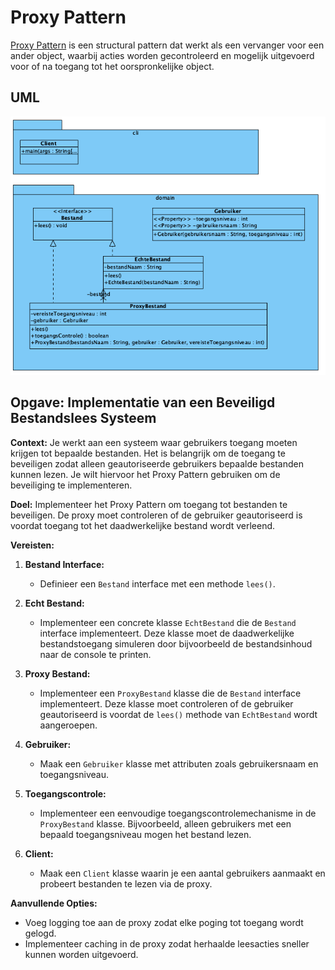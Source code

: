 # Proxy Pattern

[Proxy Pattern](https://refactoring.guru/design-patterns/proxy) is een
structural pattern dat werkt als een vervanger voor een ander object, waarbij
acties worden gecontroleerd en mogelijk uitgevoerd voor of na toegang tot
het oorspronkelijke object.

## UML

![Proxy Pattern UML](./uml/uml.png)

## Opgave: Implementatie van een Beveiligd Bestandslees Systeem

**Context:**
Je werkt aan een systeem waar gebruikers toegang moeten krijgen tot bepaalde bestanden. Het is belangrijk om de toegang te beveiligen zodat alleen geautoriseerde gebruikers bepaalde bestanden kunnen lezen. Je wilt hiervoor het Proxy Pattern gebruiken om de beveiliging te implementeren.

**Doel:**
Implementeer het Proxy Pattern om toegang tot bestanden te beveiligen. De proxy moet controleren of de gebruiker geautoriseerd is voordat toegang tot het daadwerkelijke bestand wordt verleend.

**Vereisten:**

1. **Bestand Interface:**
   - Definieer een `Bestand` interface met een methode `lees()`.

2. **Echt Bestand:**
   - Implementeer een concrete klasse `EchtBestand` die de `Bestand` interface implementeert. Deze klasse moet de daadwerkelijke bestandstoegang simuleren door bijvoorbeeld de bestandsinhoud naar de console te printen.

3. **Proxy Bestand:**
   - Implementeer een `ProxyBestand` klasse die de `Bestand` interface implementeert. Deze klasse moet controleren of de gebruiker geautoriseerd is voordat de `lees()` methode van `EchtBestand` wordt aangeroepen.

4. **Gebruiker:**
   - Maak een `Gebruiker` klasse met attributen zoals gebruikersnaam en toegangsniveau.

5. **Toegangscontrole:**
   - Implementeer een eenvoudige toegangscontrolemechanisme in de `ProxyBestand` klasse. Bijvoorbeeld, alleen gebruikers met een bepaald toegangsniveau mogen het bestand lezen.

6. **Client:**
   - Maak een `Client` klasse waarin je een aantal gebruikers aanmaakt en probeert bestanden te lezen via de proxy.

**Aanvullende Opties:**

- Voeg logging toe aan de proxy zodat elke poging tot toegang wordt gelogd.
- Implementeer caching in de proxy zodat herhaalde leesacties sneller kunnen worden uitgevoerd.
